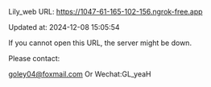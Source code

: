 Lily_web URL: https://1047-61-165-102-156.ngrok-free.app

Updated at: 2024-12-08 15:05:54

If you cannot open this URL, the server might be down.

Please contact: 

goley04@foxmail.com Or Wechat:GL_yeaH